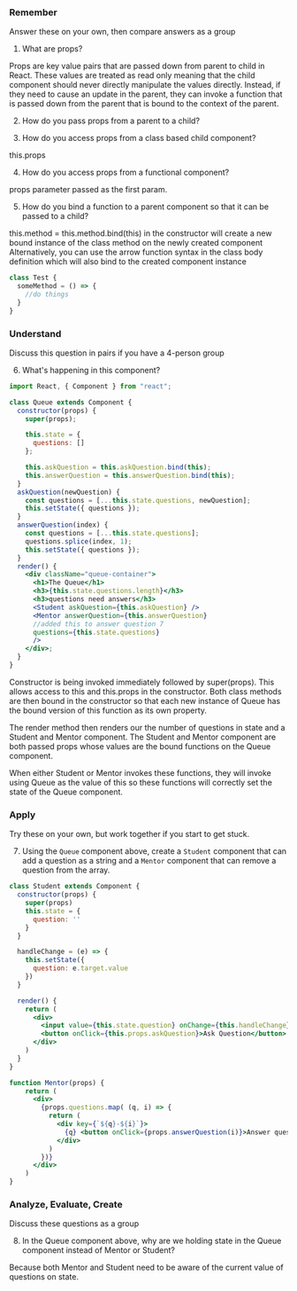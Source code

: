 ### Remember

Answer these on your own, then compare answers as a group

1.  What are props?

Props are key value pairs that are passed down from parent to child in React. These values are treated as read only meaning that the child component should never directly manipulate the values directly. Instead, if they need to cause an update in the parent, they can invoke a function that is passed down from the parent that is bound to the context of the parent.

2.  How do you pass props from a parent to a child?

<Test name="hello" hello={someVariable}/>

3.  How do you access props from a class based child component?

this.props

4.  How do you access props from a functional component?

props parameter passed as the first param.

5.  How do you bind a function to a parent component so that it can be passed to a child?

this.method = this.method.bind(this) in the constructor will create a new bound instance of the class method on the newly created component 
Alternatively, you can use the arrow function syntax in the class body definition which will also bind to the created component instance

```jsx
class Test {
  someMethod = () => {
    //do things 
  }
}
```


### Understand

Discuss this question in pairs if you have a 4-person group

6.  What's happening in this component?

```jsx
import React, { Component } from "react";

class Queue extends Component {
  constructor(props) {
    super(props);

    this.state = {
      questions: []
    };

    this.askQuestion = this.askQuestion.bind(this);
    this.answerQuestion = this.answerQuestion.bind(this);
  }
  askQuestion(newQuestion) {
    const questions = [...this.state.questions, newQuestion];
    this.setState({ questions });
  }
  answerQuestion(index) {
    const questions = [...this.state.questions];
    questions.splice(index, 1);
    this.setState({ questions });
  }
  render() {
    <div className="queue-container">
      <h1>The Queue</h1>
      <h3>{this.state.questions.length}</h3>
      <h3>questions need answers</h3>
      <Student askQuestion={this.askQuestion} />
      <Mentor answerQuestion={this.answerQuestion} 
      //added this to answer question 7
      questions={this.state.questions}
      />
    </div>;
  }
}
```

Constructor is being invoked immediately followed by super(props). This allows access to this and this.props in the constructor. Both class methods are then bound in the constructor so that each new instance of Queue has the bound version of this function as its own property. 

The render method then renders our the number of questions in state and a Student and Mentor component. The Student and Mentor component are both passed props whose values are the bound functions on the Queue component. 

When either Student or Mentor invokes these functions, they will invoke using Queue as the value of this so these functions will correctly set the state of the Queue component. 

### Apply

Try these on your own, but work together if you start to get stuck.

7.  Using the `Queue` component above, create a `Student` component that can add a question as a string and a `Mentor` component that can remove a question from the array.

```jsx
class Student extends Component {
  constructor(props) {
    super(props)
    this.state = {
      question: ''
    }
  }

  handleChange = (e) => {
    this.setState({
      question: e.target.value
    })
  }

  render() {
    return (
      <div>
        <input value={this.state.question} onChange={this.handleChange}/>
        <button onClick={this.props.askQuestion}>Ask Question</button>
      </div>
    )
  }
}
```

```jsx
function Mentor(props) {
    return (
      <div>
        {props.questions.map( (q, i) => {
          return (
            <div key={`${q}-${i}`}>
              {q} <button onClick={props.answerQuestion(i)}>Answer question</button>
            </div>
          )
        })}
      </div>
    )
}
```

### Analyze, Evaluate, Create

Discuss these questions as a group

8.  In the Queue component above, why are we holding state in the Queue component instead of Mentor or Student?

Because both Mentor and Student need to be aware of the current value of questions on state. 
